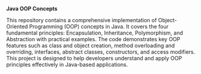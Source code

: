 **Java OOP Concepts**


This repository contains a comprehensive implementation of Object-Oriented Programming (OOP) concepts in Java. It covers the four fundamental principles:
Encapsulation, Inheritance, Polymorphism, and Abstraction with practical examples. The code demonstrates key OOP features such as class and
object creation, method overloading and overriding, interfaces, abstract classes, constructors, and access modifiers. This project is designed
to help developers understand and apply OOP principles effectively in Java-based applications.

